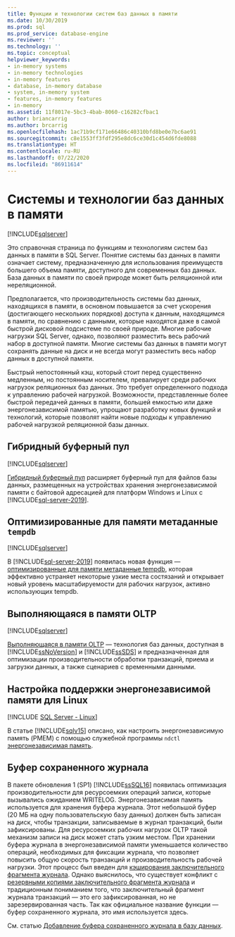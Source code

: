 ```yaml
---
title: Функции и технологии систем баз данных в памяти
ms.date: 10/30/2019
ms.prod: sql
ms.prod_service: database-engine
ms.reviewer: ''
ms.technology: ''
ms.topic: conceptual
helpviewer_keywords:
- in-memory systems
- in-memory technologies
- in-memory features
- database, in-memory database
- system, in-memory system
- features, in-memory features
- in-memory
ms.assetid: 11f8017e-5bc3-4bab-8060-c16282cfbac1
author: briancarrig
ms.author: brcarrig
ms.openlocfilehash: 1ac71b9cf171e66486c40310bfd8be0e7bc6ae91
ms.sourcegitcommit: c8e1553ff3fdf295e8dc6ce30d1c454d6fde8088
ms.translationtype: HT
ms.contentlocale: ru-RU
ms.lasthandoff: 07/22/2020
ms.locfileid: "86911614"
---
```

# <a name="in-memory-database-systems-and-technologies"></a>Системы и технологии баз данных в памяти

[!INCLUDE[sqlserver](../includes/applies-to-version/sqlserver.md)]

Это справочная страница по функциям и технологиям систем баз данных в памяти в SQL Server. Понятие системы баз данных в памяти означает систему, предназначенную для использования преимуществ большего объема памяти, доступного для современных баз данных. База данных в памяти по своей природе может быть реляционной или нереляционной.

Предполагается, что производительность системы баз данных, находящихся в памяти, в основном повышается за счет ускорения (достигающего нескольких порядков) доступа к данным, находящимся в памяти, по сравнению с данными, которые находятся даже в самой быстрой дисковой подсистеме по своей природе. Многие рабочие нагрузки SQL Server, однако, позволяют разместить весь рабочий набор в доступной памяти. Многие системы баз данных в памяти могут сохранять данные на диск и не всегда могут разместить весь набор данных в доступной памяти.

Быстрый непостоянный кэш, который стоит перед существенно медленным, но постоянным носителем, превалирует среди рабочих нагрузок реляционных баз данных. Это требует определенного подхода к управлению рабочей нагрузкой. Возможности, представленные более быстрой передачей данных в памяти, большей емкостью или даже энергонезависимой памятью, упрощают разработку новых функций и технологий, которые позволят найти новые подходы к управлению рабочей нагрузкой реляционной базы данных.

## <a name="hybrid-buffer-pool"></a>Гибридный буферный пул

[!INCLUDE[sqlserver](../includes/applies-to-version/sqlserver.md)]

[Гибридный буферный пул](../database-engine/configure-windows/hybrid-buffer-pool.md) расширяет буферный пул для файлов базы данных, размещенных на устройствах хранения энергонезависимой памяти с байтовой адресацией для платформ Windows и Linux с [!INCLUDE[sql-server-2019](../includes/sssqlv15-md.md)].

## <a name="memory-optimized-tempdb-metadata"></a>Оптимизированные для памяти метаданные `tempdb`

[!INCLUDE[sqlserver](../includes/applies-to-version/sqlserver.md)]

В [!INCLUDE[sql-server-2019](../includes/sssqlv15-md.md)] появилась новая функция — [оптимизированные для памяти метаданные tempdb](./databases/tempdb-database.md#memory-optimized-tempdb-metadata), которая эффективно устраняет некоторые узкие места состязаний и открывает новый уровень масштабируемости для рабочих нагрузок, активно использующих tempdb.

## <a name="in-memory-oltp"></a>Выполняющаяся в памяти OLTP

[!INCLUDE[sqlserver](../includes/applies-to-version/sqlserver.md)]

[Выполняющаяся в памяти OLTP](./in-memory-oltp/in-memory-oltp-in-memory-optimization.md) — технология баз данных, доступная в [!INCLUDE[ssNoVersion](../includes/ssnoversion-md.md)] и [!INCLUDE[ssSDS](../includes/sssds-md.md)] и предназначенная для оптимизации производительности обработки транзакций, приема и загрузки данных, а также сценариев с временными данными.

## <a name="configuring-persistent-memory-support-for-linux"></a>Настройка поддержки энергонезависимой памяти для Linux

[!INCLUDE [SQL Server - Linux](../includes/applies-to-version/sql-linux.md)]

В статье [!INCLUDE[sqlv15](../includes/sssqlv15-md.md)] описано, как настроить энергонезависимую память (PMEM) с помощью служебной программы `ndctl` [энергонезависимая память](../linux/sql-server-linux-configure-pmem.md).

## <a name="persisted-log-buffer"></a>Буфер сохраненного журнала

В пакете обновления 1 (SP1) [!INCLUDE[ssSQL16](../includes/sssql16-md.md)] появилась оптимизация производительности для ресурсоемких операций записи, которые вызывались ожиданием WRITELOG. Энергонезависимая память используется для хранения буфера журнала. Этот небольшой буфер (20 МБ на одну пользовательскую базу данных) должен быть записан на диск, чтобы транзакции, записываемые в журнал транзакций, были зафиксированы. Для ресурсоемких рабочих нагрузок OLTP такой механизм записи на диск может стать узким местом. При хранении буфера журнала в энергонезависимой памяти уменьшается количество операций, необходимых для фиксации журнала, что позволяет повысить общую скорость транзакций и производительность рабочей нагрузки. Этот процесс был введен для [кэширования заключительного фрагмента журнала]( https://blogs.msdn.microsoft.com/bobsql/2016/11/08/how-it-works-it-just-runs-faster-non-volatile-memory-sql-server-tail-of-log-caching-on-nvdimm/). Однако выяснилось, что существует конфликт с [резервными копиями заключительного фрагмента журнала](./backup-restore/tail-log-backups-sql-server.md) и традиционным пониманием того, что заключительный фрагмент журнала транзакций — это его зафиксированная, но не зарезервированная часть. Так как официальное название функции — буфер сохраненного журнала, это имя используется здесь.

См. статью [Добавление буфера сохраненного журнала в базу данных](./databases/add-persisted-log-buffer.md).
